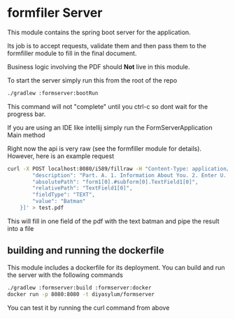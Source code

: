 # formfiler Server

This module contains the spring boot server for the application.

Its job is to accept requests, validate them and then pass them to the formfiller module to fill
in the final document.

Business logic involving the PDF should **Not** live in this module.

To start the server simply run this from the root of the repo

```bash
./gradlew :formserver:bootRun
```

This command will not "complete" until you ctrl-c so dont wait for the progress bar.

If you are using an IDE like intellij simply run the FormServerApplication Main method

Right now the api is very raw (see the formfiller module for details). However, here is an example request

```bash
curl -X POST localhost:8080/i589/fillraw -H "Content-Type: application/json" --data '[{
        "description": "Part. A. 1. Information About You. 2. Enter U. S. Social Security Number, if any.",
        "absolutePath": "form1[0].#subform[0].TextField1[0]",
        "relativePath": "TextField1[0]",
        "fieldType": "TEXT",
        "value": "Batman"
    }]' > test.pdf
```

This will fill in one field of the pdf with the text batman and pipe the result into a file

## building and running the dockerfile

This module includes a dockerfile for its deployment. You can build and run the server with the following commands

```bash
./gradlew :formserver:build :formserver:docker
docker run -p 8080:8080 -t diyasylum/formserver
```

You can test it by running the curl command from above
